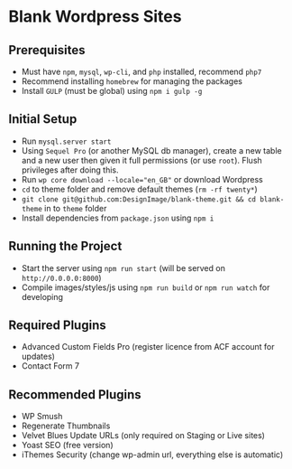 # Blank Wordpress Sites

## Prerequisites
- Must have `npm`, `mysql`, `wp-cli`, and `php` installed, recommend `php7`
- Recommend installing `homebrew` for managing the packages
- Install `GULP` (must be global) using `npm i gulp -g`

## Initial Setup
- Run `mysql.server start`
- Using `Sequel Pro` (or another MySQL db manager), create a new table and a new user then given it full permissions (or use `root`). Flush privileges after doing this.
- Run `wp core download --locale="en_GB"` or download Wordpress
- `cd` to theme folder and remove default themes (`rm -rf twenty*`)
- `git clone git@github.com:DesignImage/blank-theme.git && cd blank-theme` in to `theme` folder
- Install dependencies from `package.json` using `npm i`

## Running the Project
- Start the server using `npm run start` (will be served on `http://0.0.0.0:8000`)
- Compile images/styles/js using `npm run build` or `npm run watch` for developing

## Required Plugins
- Advanced Custom Fields Pro (register licence from ACF account for updates)
- Contact Form 7

## Recommended Plugins
- WP Smush
- Regenerate Thumbnails
- Velvet Blues Update URLs (only required on Staging or Live sites)
- Yoast SEO (free version)
- iThemes Security (change wp-admin url, everything else is automatic)
